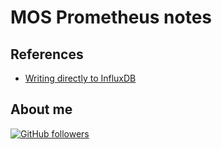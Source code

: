 # MOS Prometheus notes

## References

-   [Writing directly to InfluxDB](https://docs.influxdata.com/influxdb/v2.4/write-data/developer-tools/api/)

## About me

[![GitHub followers](https://img.shields.io/github/followers/jesperancinha.svg?label=Jesperancinha&style=for-the-badge&logo=github&color=grey "GitHub")](https://github.com/jesperancinha)
